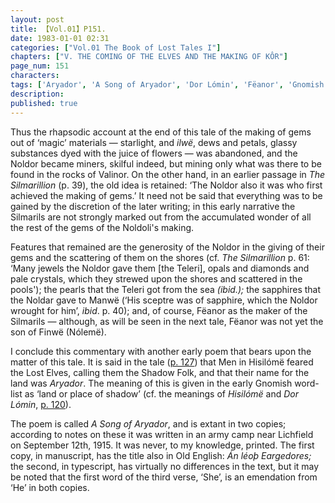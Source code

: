 ```yaml
---
layout: post
title: 【Vol.01】P151.
date: 1983-01-01 02:31
categories: ["Vol.01 The Book of Lost Tales I"]
chapters: ["V. THE COMING OF THE ELVES AND THE MAKING OF KÔR"]
page_num: 151
characters: 
tags: ['Aryador', 'A Song of Aryador', 'Dor Lómin', 'Fëanor', 'Gnomish', 'Gnome-speech', 'tongue of the Gnomes', 'Hisilómë']
description: 
published: true
---
```


Thus the rhapsodic account at the end of this tale of the making of gems out of ‘magic’ materials — starlight, and <I>ilwë</I>, dews and petals, glassy substances dyed with the juice of flowers — was abandoned, and the Noldor became miners, skilful indeed, but mining only what was there to be found in the rocks of Valinor. On the other hand, in an earlier passage in <I>The Silmarillion</I> (p. 39), the old idea is retained: ‘The Noldor also it was who first achieved the making of gems.’ It need not be said that everything was to be gained by the discretion of the later writing; in this early narrative the Silmarils are not strongly marked out from the accumulated wonder of all the rest of the gems of the Noldoli's making.

Features that remained are the generosity of the Noldor in the giving of their gems and the scattering of them on the shores (cf. <I>The Silmarillion</I> p. 61: ‘Many jewels the Noldor gave them [the Teleri], opals and diamonds and pale crystals, which they strewed upon the shores and scattered in the pools'); the pearls that the Teleri got from the sea <I>(ibid.);</I> the sapphires that the Noldar gave to Manwë (‘His sceptre was of sapphire, which the Noldor wrought for him’, <I>ibid</I>. p. 40); and, of course, Fëanor as the maker of the Silmarils — although, as will be seen in the next tale, Fëanor was not yet the son of Finwë (Nólemë).

I conclude this commentary with another early poem that bears upon the matter of this tale. It is said in the tale ([p. 127]({{site.baseurl}}/vol01-p127)) that Men in Hisilómë feared the Lost Elves, calling them the Shadow Folk, and that their name for the land was <I>Aryador</I>. The meaning of this is given in the early Gnomish word-list as ‘land or place of shadow’ (cf. the meanings of <I>Hisilómë</I> and <I>Dor Lómin</I>, [p. 120]({{site.baseurl}}/vol01-p120)).

The poem is called <I>A Song of Aryador</I>, and is extant in two copies; according to notes on these it was written in an army camp near Lichfield on September 12th, 1915. It was never, to my knowledge, printed. The first copy, in manuscript, has the title also in Old English: <I>Án léoþ Eargedores;</I> the second, in typescript, has virtually no differences in the text, but it may be noted that the first word of the third verse, ‘She’, is an emendation from ‘He’ in both copies.

